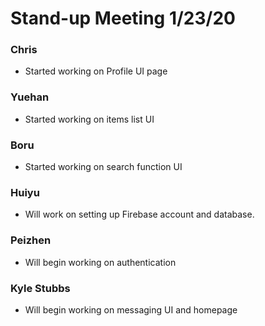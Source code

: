 # Stand-up Meeting 1/23/20

### Chris
* Started working on Profile UI page

### Yuehan
* Started working on items list UI

### Boru
* Started working on search function UI

### Huiyu
* Will work on setting up Firebase account and database.

### Peizhen
* Will begin working on authentication

### Kyle Stubbs
* Will begin working on messaging UI and homepage